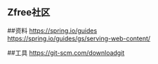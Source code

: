 ## Zfree社区

##资料
https://spring.io/guides  
https://spring.io/guides/gs/serving-web-content/

##工具
https://git-scm.com/downloadgit
